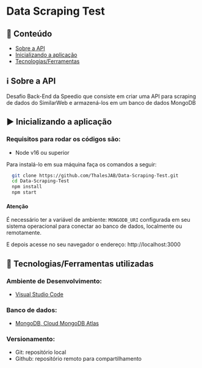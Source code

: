 # Data Scraping Test

## :page_with_curl: Conteúdo

- [Sobre a API](#sobre)
- [Inicializando a aplicação](#iniciando)
- [Tecnologias/Ferramentas](#ferramentas)

## :information_source: Sobre a API <a name = "sobre"></a>
Desafio Back-End da Speedio que consiste em criar uma API para scraping de dados do SimilarWeb e armazená-los em um banco de dados MongoDB

## :arrow_forward: Inicializando a aplicação  <a name = "iniciando"></a>

### Requisitos para rodar os códigos são:

* Node v16 ou superior

Para instalá-lo em sua máquina faça os comandos a seguir:

``` bash
  git clone https://github.com/ThalesJAB/Data-Scraping-Test.git
  cd Data-Scraping-Test
  npm install
  npm start
```
#### Atenção

É necessário ter a variável de ambiente: `MONGODB_URI` configurada em seu sistema operacional para conectar ao banco de dados, localmente ou remotamente.

E depois acesse no seu navegador o endereço: http://localhost:3000


## :hammer: Tecnologias/Ferramentas utilizadas <a name = "ferramentas"></a>

### Ambiente de Desenvolvimento:
* [Visual Studio Code](https://code.visualstudio.com/)


### Banco de dados:
- [MongoDB, Cloud MongoDB Atlas](https://www.mongodb.com/atlas/database)


### Versionamento:
- Git: repositório local
- Github: repositório remoto para compartilhamento


